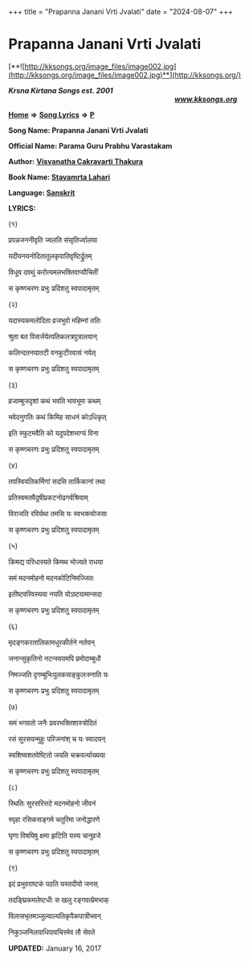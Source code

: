+++
title = "Prapanna Janani Vrti Jvalati"
date = "2024-08-07"
+++

# Prapanna Janani Vrti Jvalati
[**![http://kksongs.org/image_files/image002.jpg](http://kksongs.org/image_files/image002.jpg)**](http://kksongs.org/)

**_Krsna Kirtana Songs est. 2001_**                                                                                                                                                **_www.kksongs.org_**

**[Home](http://kksongs.org/)** **⇒** **[Song Lyrics](http://kksongs.org/lyrics.html)** **⇒** **[P](http://kksongs.org/songs/song_p.html)**

**Song Name: Prapanna Janani Vrti Jvalati**

**Official Name: Parama Guru Prabhu Varastakam**

**Author:** [**Visvanatha Cakravarti Thakura**](http://kksongs.org/authors/list/vct.html)

**Book Name: [Stavamrta Lahari](http://kksongs.org/authors/literature/stavamrta_lahari.html)**

**Language: [Sanskrit](http://kksongs.org/language/list/sanskrit.html)**

**LYRICS:**

(१)

प्रपन्नजननीवृति ज्वलति संसृतिर्ज्वालया

यदीयनयनोदितातुलकृपातिवृष्टिर्द्रुतम्

विधूय दवथुं करोत्यमलभक्तिवाप्यौचितीं

स कृष्णचरणः प्रभुः प्रदिशतु स्वपादामृतम्

(२)

यदास्यकमलोदिता व्रजभुवो महिम्नां ततिः

श्रुता बत विसर्जयेत्पतिकलत्रपुत्रालयान्

कलिन्दतनयातटी वनकुटीरवासं नयेत्

स कृष्णचरणः प्रभुः प्रदिशतु स्वपादामृतम्

(३)

व्रजाम्बुजदृशां कथं भवति भावभूमा कथम्

भवेदनुगतिः कथं किमिह साधनं कोऽधिकृत्

इति स्फुटमवैति को यदुपदेशभाग्यं विना

स कृष्णचरणः प्रभुः प्रदिशतु स्वपादामृतम्

(४)

तपस्वियतिकर्मिणां सदसि तार्किकानां तथा

प्रतिस्वमतवैदुषीप्रकटनोढगर्वश्रियाम्

विराजति रविर्यथा तमसि यः स्वभक्त्योजसा

स कृष्णचरणः प्रभुः प्रदिशतु स्वपादामृतम्

(५)

किमद्य परिधास्यते किमथ भोज्यते राधया

समं मदनमोहनो मदनकोटिनिमज्जितः

इतीष्टवरिवस्यया नयति योऽष्टयामान्सदा

स कृष्णचरणः प्रभुः प्रदिशतु स्वपादामृतम्

(६)

मृदङ्गकरतालिकामधुरकीर्तने नर्तयन्

जनान्सुकृतिनो नटन्स्वयमपि प्रमोदाम्बुधौ

निमज्जति दृगम्बुभिःपुलकसङ्कुलःस्नाति यः

स कृष्णचरणः प्रभुः प्रदिशतु स्वपादामृतम्

(७)

समं भगवतो जनैः प्रवरभक्तिशास्त्रोदितं

रसं सुरसयन्मुहुः परिजनांश् च यः स्वादयन्

स्वशिष्यशतवेष्टितो जयति चक्रवर्त्याख्यया

स कृष्णचरणः प्रभुः प्रदिशतु स्वपादामृतम्

(८)

स्थितिः सुरसरित्तटे मदनमोहनो जीवनं

स्पृहा रसिकसङ्गमे चतुरिमा जनोद्धारणे

घृणा विषयिषु क्षमा झटिति यस्य चानुव्रजे

स कृष्णचरणः प्रभुः प्रदिशतु स्वपादामृतम्

(९)

इदं प्रभुवराष्टकं पठति यस्तदीयो जनस्

तदङ्घ्रिकमलेष्टधीः स खलु रङ्गवत्प्रेमभाक्

विलासभृतमञ्जुल्याल्यतिकृपैकपात्रीभवन्

निकुञ्जनिलयाधिपावचिरमेव तौ सेवते

**UPDATED:** January 16, 2017